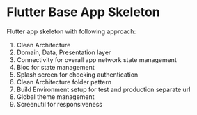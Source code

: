# Flutter Base App Skeleton

Flutter app skeleton with following approach:

1. Clean Architecture
2. Domain, Data, Presentation layer
3. Connectivity for overall app network state management
4. Bloc for state management
5. Splash screen for checking authentication
6. Clean Architecture folder pattern
7. Build Environment setup for test and production separate url
8. Global theme management
9. Screenutil for responsiveness
